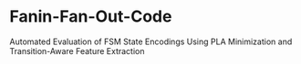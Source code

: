 # Fanin-Fan-Out-Code
Automated Evaluation of FSM State Encodings Using PLA Minimization and Transition-Aware Feature Extraction
